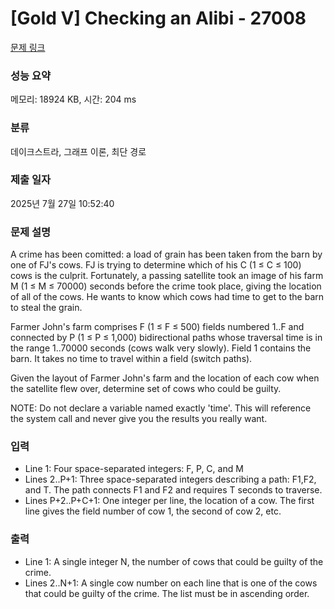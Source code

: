 # [Gold V] Checking an Alibi - 27008 

[문제 링크](https://www.acmicpc.net/problem/27008) 

### 성능 요약

메모리: 18924 KB, 시간: 204 ms

### 분류

데이크스트라, 그래프 이론, 최단 경로

### 제출 일자

2025년 7월 27일 10:52:40

### 문제 설명

<p>A crime has been comitted: a load of grain has been taken from the barn by one of FJ's cows. FJ is trying to determine which of his C (1 ≤ C ≤ 100) cows is the culprit. Fortunately, a passing satellite took an image of his farm M (1 ≤ M ≤ 70000) seconds before the crime took place, giving the location of all of the cows. He wants to know which cows had time to get to the barn to steal the grain.</p>

<p>Farmer John's farm comprises F (1 ≤ F ≤ 500) fields numbered 1..F and connected by P (1 ≤ P ≤ 1,000) bidirectional paths whose traversal time is in the range 1..70000 seconds (cows walk very slowly). Field 1 contains the barn. It takes no time to travel within a field (switch paths).</p>

<p>Given the layout of Farmer John's farm and the location of each cow when the satellite flew over, determine set of cows who could be guilty.</p>

<p>NOTE: Do not declare a variable named exactly 'time'. This will reference the system call and never give you the results you really want.</p>

### 입력 

 <ul>
	<li>Line 1: Four space-separated integers: F, P, C, and M</li>
	<li>Lines 2..P+1: Three space-separated integers describing a path: F1,F2, and T. The path connects F1 and F2 and requires T seconds to traverse.</li>
	<li>Lines P+2..P+C+1: One integer per line, the location of a cow. The first line gives the field number of cow 1, the second of cow 2, etc.</li>
</ul>

### 출력 

 <ul>
	<li>Line 1: A single integer N, the number of cows that could be guilty of the crime.</li>
	<li>Lines 2..N+1: A single cow number on each line that is one of the cows that could be guilty of the crime. The list must be in ascending order.</li>
</ul>

